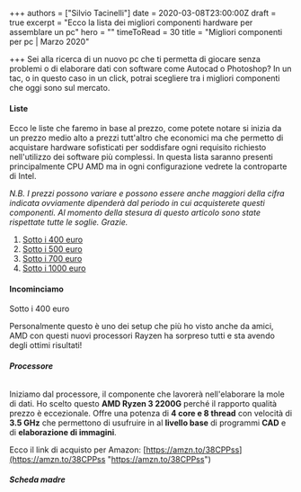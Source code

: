 +++
authors = ["Silvio Tacinelli"]
date = 2020-03-08T23:00:00Z
draft = true
excerpt = "Ecco la lista dei migliori componenti hardware per assemblare un pc"
hero = ""
timeToRead = 30
title = "Migliori componenti per pc | Marzo 2020"

+++
Sei alla ricerca di un nuovo pc che ti permetta di giocare senza problemi o di elaborare dati con software come Autocad o Photoshop? In un tac, o in questo caso in un click, potrai scegliere tra i migliori componenti che oggi sono sul mercato.

#### **Liste**

Ecco le liste che faremo in base al prezzo, come potete notare si inizia da un prezzo medio alto a prezzi tutt'altro che economici ma che permetto di acquistare hardware sofisticati per soddisfare ogni requisito richiesto nell'utilizzo dei software più complessi. In questa lista saranno presenti principalmente CPU AMD ma in ogni configurazione vedrete la controparte di Intel. 

_N.B. I prezzi possono variare e possono essere anche maggiori della cifra indicata ovviamente dipenderà dal periodo in cui acquisterete questi componenti. Al momento della stesura di questo articolo sono state rispettate tutte le soglie. Grazie._

1. <a href="#400">Sotto i 400 euro</a>
2. <a href="#500">Sotto i 500 euro</a>
3. <a href="#700">Sotto i 700 euro</a>
4. <a href="#1000">Sotto i 1000 euro</a>

#### **Incominciamo**

<a name="400">Sotto i 400 euro</a>

Personalmente questo è uno dei setup che più ho visto anche da amici, AMD con questi nuovi processori Rayzen ha sorpreso tutti e sta avendo degli ottimi risultati!

###### **Processore**

Iniziamo dal processore, il componente che lavorerà nell'elaborare la mole di dati. Ho scelto questo **AMD Ryzen 3 2200G** perché il rapporto qualità prezzo è eccezionale. Offre una potenza di **4 core e 8 thread** con velocità di **3.5 GHz** che permettono di usufruire in al **livello base** di programmi **CAD** e di **elaborazione di immagini**.

Ecco il link di acquisto per Amazon: [https://amzn.to/38CPPss](https://amzn.to/38CPPss "https://amzn.to/38CPPss")

###### **Scheda madre**